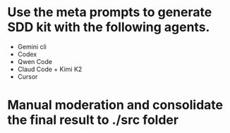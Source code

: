 # Use the meta prompts to generate SDD kit with the following agents.

- Gemini cli
- Codex
- Qwen Code
- Claud Code + Kimi K2
- Cursor

# Manual moderation and consolidate the final result to ./src folder